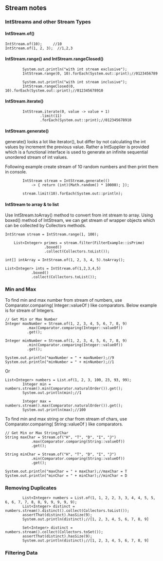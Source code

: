 ## Stream notes

### IntStreams and other Stream Types
#### IntStream.of()
```
IntStream.of(10);     //10
IntStream.of(1, 2, 3);  //1,2,3
```
#### IntStream.range() and IntStream.rangeClosed()

```
        System.out.println("with int stream exclusive");
        IntStream.range(0, 10).forEach(System.out::print);//0123456789

        System.out.println("with int stream inclusive");
        IntStream.rangeClosed(0, 10).forEach(System.out::print);//012345678910
```
#### IntStream.iterate()    
```
        IntStream.iterate(0, value -> value + 1)
                .limit(11)
                .forEach(System.out::print);//012345678910
```
#### IntStream.generate()
generate() looks a lot like iterator(), but differ by not calculating the int values by increment the previous value. Rather a IntSupplier is provided which is a functional interface is used to generate an infinite sequential unordered stream of int values.

Following example create stream of 10 random numbers and then print them in console.
```
        IntStream stream = IntStream.generate(() 
            -> { return (int)(Math.random() * 10000); }); 
 
        stream.limit(10).forEach(System.out::println); 
```
#### IntStream to array & to list
Use IntStream.toArray() method to convert from int stream to array.
Using boxed() method of IntStream, we can get stream of wrapper objects which can be collected by Collectors methods.
```
IntStream stream = IntStream.range(1, 100); 
     
    List<Integer> primes = stream.filter(FilterExample::isPrime)
                  .boxed()
                  .collect(Collectors.toList());
                  
int[] intArray = IntStream.of(1, 2, 3, 4, 5).toArray();

List<Integer> ints = IntStream.of(1,2,3,4,5)
            .boxed()
            .collect(Collectors.toList());
```
### Min and Max
To find min and max number from stream of numbers, use Comparator.comparing( Integer::valueOf ) like comparators. Below example is for stream of Integers.
```
// Get Min or Max Number
Integer maxNumber = Stream.of(1, 2, 3, 4, 5, 6, 7, 8, 9)
          .max(Comparator.comparing(Integer::valueOf))
          .get();
 
Integer minNumber = Stream.of(1, 2, 3, 4, 5, 6, 7, 8, 9)
          .min(Comparator.comparing(Integer::valueOf))
          .get();
 
System.out.println("maxNumber = " + maxNumber);//9
System.out.println("minNumber = " + minNumber);//1
```
Or 
```
List<Integer> numbers = List.of(1, 2, 3, 100, 23, 93, 99);
        Integer min = numbers.stream().min(Comparator.naturalOrder()).get();
        System.out.println(min);//1
        
        Integer max = numbers.stream().max(Comparator.naturalOrder()).get();
        System.out.println(max);//100
```
To find min and max string or char from stream of chars, use Comparator.comparing( String::valueOf ) like comparators.
```
// Get Min or Max String/Char
String maxChar = Stream.of("H", "T", "D", "I", "J")
            .max(Comparator.comparing(String::valueOf))
            .get();
 
String minChar = Stream.of("H", "T", "D", "I", "J")
            .min(Comparator.comparing(String::valueOf))
            .get();
 
System.out.println("maxChar = " + maxChar);//maxChar = T
System.out.println("minChar = " + minChar);//minChar = D
```
### Removing Duplicates
```
        List<Integer> numbers = List.of(1, 1, 2, 2, 3, 3, 4, 4, 5, 5, 6, 6, 7, 7, 8, 8, 9, 9, 9, 9, 9);
        List<Integer> distinct = numbers.stream().distinct().collect(Collectors.toList());
        assertThat(distinct).hasSize(9);
        System.out.println(distinct);//[1, 2, 3, 4, 5, 6, 7, 8, 9]

        Set<Integer> distinct = numbers.stream().collect(Collectors.toSet());
        assertThat(distinct).hasSize(9);
        System.out.println(distinct);//[1, 2, 3, 4, 5, 6, 7, 8, 9]
```
### Filtering Data
